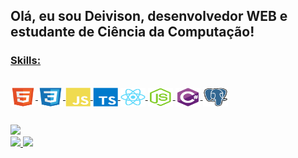 ## Olá, eu sou Deivison, desenvolvedor WEB e estudante de Ciência da Computação!

<div align="center">
  <a href="https://github.com/deivisondev">
</div>
  
### Skills:
<div style="display: inline_block"><br>
  <img align="center" alt="Deivison-HTML" height="30" width="40" src="https://raw.githubusercontent.com/devicons/devicon/master/icons/html5/html5-original.svg">
  <img align="center" alt="Deivison-CSS" height="30" width="40" src="https://raw.githubusercontent.com/devicons/devicon/master/icons/css3/css3-original.svg">
  <img align="center" alt="Deivison-Js" height="30" width="40" src="https://raw.githubusercontent.com/devicons/devicon/master/icons/javascript/javascript-plain.svg">
  <img align="center" alt="Deivison-Ts" height="30" width="40" src="https://raw.githubusercontent.com/devicons/devicon/master/icons/typescript/typescript-plain.svg">
  <img align="center" alt="Deivison-React" height="30" width="40" src="https://raw.githubusercontent.com/devicons/devicon/master/icons/react/react-original.svg">
  <img align="center" alt="Deivison-Node" height="30" width="40" src="https://raw.githubusercontent.com/devicons/devicon/master/icons/nodejs/nodejs-original.svg">
  <img align="center" alt="Deivison-Csharp" height="30" width="40" src="https://raw.githubusercontent.com/devicons/devicon/master/icons/csharp/csharp-original.svg">
  <img align="center" alt="Deivison-PostgreSQL" height="30" width="40" src="https://raw.githubusercontent.com/devicons/devicon/master/icons/postgresql/postgresql-original.svg">
</div>

  ##
  
 <div> 
  <a href="https://www.linkedin.com/in/deivison-oliveira-7ab06b22a/" target="_blank"><img src="https://img.shields.io/badge/-LinkedIn-%230077B5?style=for-the-badge&logo=linkedin&logoColor=white" target="_blank"></a> 
</div>
  
<div>
  <a href="[https://github.com/deivisondev](https://github.com/deivisondev)"> 
  <img height="170em" src="https://github-readme-stats.vercel.app/api?username=deivisondev&show_icons=true&theme=tokyonight&include_all_commits=true&count_private=true"/>
  <img height="100em" src="https://github-readme-stats.vercel.app/api/top-langs/?username=deivisondev&layout=compact&langs_count=16&theme=tokyonight"/>
</div>
